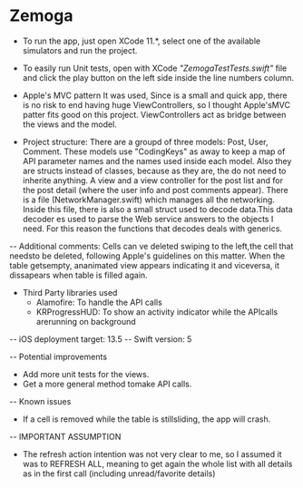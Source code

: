 # Zemoga

- To run the app, just open XCode 11.*, select one of the available simulators and run the project.

- To easily run Unit tests, open with XCode *"ZemogaTestTests.swift"* file and click the play button on the left side inside the line numbers column.
 
- Apple's MVC pattern
It was used, Since is a small and quick app, there is no risk to end having huge ViewControllers, so I thought Apple'sMVC patter fits good on this project.
ViewControllers act as bridge between the views and the model.

- Project structure:
There are a groupd of three models: Post, User, Comment. These models use "CodingKeys" as away to keep a map of API parameter names and the names used inside each model. Also they are structs instead of classes, because as they are, the do not need to inherite anything.
A view and a view controller for the post list and for the post detail (where the user info and post comments appear).
There is a file (NetworkManager.swift) which manages all the networking. Inside this file, there is also a small struct used to decode data.This data decoder es used to parse the Web service answers to the objects I need. For this reason the functions that decodes deals with generics.

-- Additional comments:
Cells can ve deleted swiping to the left,the cell that needsto be deleted, following Apple's guidelines on this matter.
When the table getsempty, ananimated view appears indicating it and viceversa, it dissapears when table is filled again.

- Third Party libraries used
    - Alamofire: To handle the API calls
    -  KRProgressHUD: To show an activity indicator while the APIcalls arerunning on background

-- iOS deployment target: 13.5
-- Swift version: 5


-- Potential improvements
- Add more unit tests for the views.
- Get a more general method tomake API calls.

-- Known issues
- If a cell is removed while the table is stillsliding, the app will crash.

-- IMPORTANT ASSUMPTION
- The refresh action intention was not very clear to me, so I assumed it was to REFRESH ALL, meaning to get again the whole list with all details as in the first call (including unread/favorite details)
